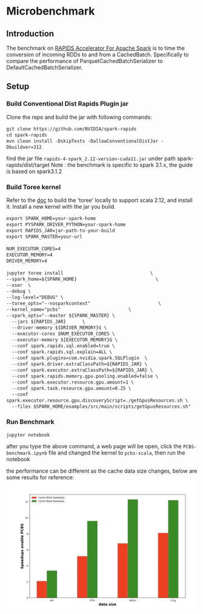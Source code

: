 # Microbenchmark

## Introduction

The benchmark on [RAPIDS Accelerator For Apache Spark](https://nvidia.github.io/spark-rapids/) is to time the
conversion of incoming RDDs to and from a CachedBatch. Specifically to compare the performance of
ParquetCachedBatchSerializer to DefaultCachedBatchSerializer.

## Setup

### Build Conventional Dist Rapids Plugin jar

Clone the repo and build the jar with following commands:
``` 
git clone https://github.com/NVIDIA/spark-rapids
cd spark-rapids
mvn clean install -DskipTests -DallowConventionalDistJar -Dbuildver=312
```
find the jar file `rapids-4-spark_2.12-version-cuda11.jar` under path spark-rapids/dist/target
Note : the benchmark is specific to spark 3.1.x, the guide is based on spark3.1.2
### Build Toree kernel

Refer to the [doc](/docs/get-started/xgboost-examples/notebook/toree.md) to build the 
'toree' locally to support scala 2.12, and install it.
Install a new kernel with the jar you build.
```
export SPARK_HOME=your-spark-home
export PYSPARK_DRIVER_PYTHON=your-spark-home
export RAPIDS_JAR=jar-path-to-your-build
export SPARK_MASTER=your-url

NUM_EXECUTOR_CORES=4
EXECUTOR_MEMORY=4
DRIVER_MEMORY=4

jupyter toree install                                \
--spark_home=${SPARK_HOME}                             \
--user  \
--debug \
--log-level="DEBUG" \
--toree_opts="--nosparkcontext"                         \
--kernel_name="pcbs"                         \
--spark_opts="--master ${SPARK_MASTER} \
  --jars ${RAPIDS_JAR}      \
  --driver-memory ${DRIVER_MEMORY}G \
  --executor-cores $NUM_EXECUTOR_CORES \
  --executor-memory ${EXECUTOR_MEMORY}G \
  --conf spark.rapids.sql.enabled=true \
  --conf spark.rapids.sql.explain=ALL \
  --conf spark.plugins=com.nvidia.spark.SQLPlugin  \
  --conf spark.driver.extraClassPath=${RAPIDS_JAR} \
  --conf spark.executor.extraClassPath=${RAPIDS_JAR} \
  --conf spark.rapids.memory.gpu.pooling.enabled=false \
  --conf spark.executor.resource.gpu.amount=1 \
  --conf spark.task.resource.gpu.amount=0.25 \
  --conf spark.executor.resource.gpu.discoveryScript=./getGpusResources.sh \
  --files $SPARK_HOME/examples/src/main/scripts/getGpusResources.sh"
```
### Run Benchmark

``` 
jupyter notebook
``` 
after you type the above command, a web page will be open, click the `PCBS-benchmark.ipynb` file and
changed the kernel to `pcbs-scala`, then run the notebook

the performance can be different as the cache data size changes, below are some results for reference:
![run-pcbs-benchmark](/docs/img/guides/pcbs-perf.png)
